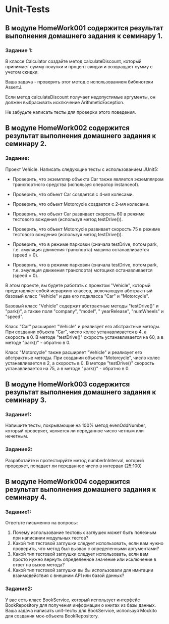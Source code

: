 # Unit-Tests

## В модуле HomeWork001 содержится результат выполнения домашнего задания к семинару 1.

### Задание 1:

В классе Calculator создайте метод calculateDiscount, который принимает сумму покупки и процент скидки и возвращает
сумму с учетом скидки.

Ваша задача - проверить этот метод с использованием библиотеки AssertJ.

Если метод calculateDiscount получает недопустимые аргументы, он должен выбрасывать исключение ArithmeticException.

Не забудьте написать тесты для проверки этого поведения.

## В модуле HomeWork002 содержится результат выполнения домашнего задания к семинару 2.

### Задание:

Проект Vehicle. Написать следующие тесты с использованием JUnit5:

- Проверить, что экземпляр объекта Car также является экземпляром транспортного средства (используя оператор
  instanceof).

- Проверить, что объект Car создается с 4-мя колесами.

- Проверить, что объект Motorcycle создается с 2-мя колесами.

- Проверить, что объект Car развивает скорость 60 в режиме тестового вождения (используя метод testDrive()).

- Проверить, что объект Motorcycle развивает скорость 75 в режиме тестового вождения (используя метод testDrive()).

- Проверить, что в режиме парковки (сначала testDrive, потом park, т.е. эмуляция движения транспорта) машина
  останавливается (speed = 0).

- Проверить, что в режиме парковки (сначала testDrive, потом park, т.е. эмуляция движения транспорта) мотоцикл
  останавливается (speed = 0).

В этом проекте, вы будете работать с проектом "Vehicle", который представляет собой иерархию классов, включающую
абстрактный базовый класс "Vehicle" и два его подкласса "Car" и "Motorcycle".

Базовый класс "Vehicle" содержит абстрактные методы "testDrive()" и "park()", а также поля "company", "model", "
yearRelease", "numWheels" и "speed".

Класс "Car" расширяет "Vehicle" и реализует его абстрактные методы. При создании объекта "Car", число колес
устанавливается в 4, а скорость в 0. В методе "testDrive()" скорость устанавливается на 60, а в методе "park()" -
обратно в 0.

Класс "Motorcycle" также расширяет "Vehicle" и реализует его абстрактные методы. При создании объекта "Motorcycle",
число колес устанавливается в 2, а скорость в 0. В методе "testDrive()" скорость устанавливается на 75, а в методе 
"park()" - обратно в 0.


## В модуле HomeWork003 содержится результат выполнения домашнего задания к семинару 3.

### Задание1:

Напишите тесты, покрывающие на 100% метод evenOddNumber, который проверяет, является ли
переданное число четным или нечетным.

### Задание2:
Разработайте и протестируйте метод numberInInterval, который проверяет, попадает ли
переданное число в интервал (25;100)

## В модуле HomeWork004 содержится результат выполнения домашнего задания к семинару 4.

### Задание1:

Ответьте письменно на вопросы:

1)  Почему использование тестовых заглушек может быть полезным при написании модульных тестов?
2) Какой тип тестовой заглушки следует использовать, если вам нужно проверить, что метод был вызван с определенными аргументами?
3) Какой тип тестовой заглушки следует использовать, если вам просто нужно вернуть определенное значение или исключение в ответ на вызов метода?
4) Какой тип тестовой заглушки вы бы использовали для имитации взаимодействия с внешним API или базой данных?

### Задание2:

У вас есть класс BookService, который использует интерфейс BookRepository для получения информации о книгах из базы данных. 
Ваша задача написать unit-тесты для BookService, используя Mockito для создания мок-объекта BookRepository.